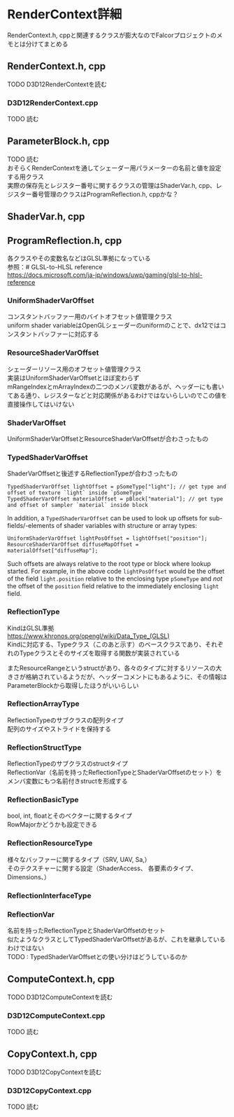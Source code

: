 # RenderContext詳細

RenderContext.h, cppと関連するクラスが膨大なのでFalcorプロジェクトのメモとは分けてまとめる  

## RenderContext.h, cpp
TODO    D3D12RenderContextを読む  


### D3D12RenderContext.cpp
TODO   読む  

## ParameterBlock.h, cpp
TODO   読む  
おそらくRenderContextを通してシェーダー用パラメーターの名前と値を設定する用クラス  
実際の保存先とレジスター番号に関するクラスの管理はShaderVar.h, cpp、レジスター番号管理のクラスはProgramReflection.h, cppかな？  

## ShaderVar.h, cpp
 
## ProgramReflection.h, cpp

各クラスやその変数名などはGLSL準拠になっている  
 参照：# GLSL-to-HLSL reference  
 https://docs.microsoft.com/ja-jp/windows/uwp/gaming/glsl-to-hlsl-reference

### UniformShaderVarOffset
コンスタントバッファー用のバイトオフセット値管理クラス  
 uniform shader variableはOpenGLシェーダーのuniformのことで、dx12ではコンスタントバッファーに対応する  

### ResourceShaderVarOffset
シェーダーリソース用のオフセット値管理クラス  
実装はUniformShaderVarOffsetとほぼ変わらず  
mRangeIndexとmArrayIndexの二つのメンバ変数があるが、ヘッダーにも書いてある通り、レジスターなどと対応関係があるわけではないらしいのでこの値を直接操作してはいけない  

### ShaderVarOffset
UniformShaderVarOffsetとResourceShaderVarOffsetが合わさったもの  

### TypedShaderVarOffset
ShaderVarOffsetと後述するReflectionTypeが合わさったもの  

    TypedShaderVarOffset lightOffset = pSomeType["light"]; // get type and offset of texture `light` inside `pSomeType`
    TypedShaderVarOffset materialOffset = pBlock["material"]; // get type and offset of sampler `material` inside block

 In addition, a `TypedShaderVarOffset` can be used to look up offsets for sub-fields/-elements of shader variables with structure or array types:
    
    UniformShaderVarOffset lightPosOffset = lightOffset["position"];
    ResourceShaderVarOffset diffuseMapOffset = materialOffset["diffuseMap"];
        
 Such offsets are always relative to the root type or block where lookup started.
    For example, in the above code `lightPosOffset` would be the offset of the  field `light.position` relative to the enclosing type `pSomeType` and *not*  the offset of the `position` field relative to the immediately enclosing `light` field.

### ReflectionType
KindはGLSL準拠  
https://www.khronos.org/opengl/wiki/Data_Type_(GLSL)  
Kindに対応する、Typeクラス（このあと示す）のベースクラスであり、それぞれのTypeクラスとそのサイズを取得する関数が実装されている  

またResourceRangeというstructがあり、各々のタイプに対するリソースの大きさが格納されているようだが、ヘッダーコメントにもあるように、その情報はParameterBlockから取得したほうがいいらしい  

### ReflectionArrayType
ReflectionTypeのサブクラスの配列タイプ  
配列のサイズやストライドを保持する  

### ReflectionStructType
ReflectionTypeのサブクラスのstructタイプ  
ReflectionVar（名前を持ったReflectionTypeとShaderVarOffsetのセット）をメンバ変数にもつ名前付きstructを形成する  

### ReflectionBasicType
bool, int, floatとそのベクターに関するタイプ  
RowMajorかどうかも設定できる  

### ReflectionResourceType
様々なバッファーに関するタイプ（SRV, UAV, Sa,）  
そのテクスチャーに関する設定（ShaderAccess、 各要素のタイプ、Dimensions、）

### ReflectionInterfaceType

### ReflectionVar
名前を持ったReflectionTypeとShaderVarOffsetのセット  
似たようなクラスとしてTypedShaderVarOffsetがあるが、これを継承しているわけではない  
TODO : TypedShaderVarOffsetとの使い分けはどうしているのか  


## ComputeContext.h, cpp
TODO    D3D12ComputeContextを読む  


### D3D12ComputeContext.cpp
TODO   読む  



## CopyContext.h, cpp
TODO  D3D12CopyContextを読む  


### D3D12CopyContext.cpp
TODO  読む  

<!--stackedit_data:
eyJoaXN0b3J5IjpbOTk1MDY0MTA5LDExNDMxMjYwMTgsMjA2Mj
Q5MTc1MCwtOTYyMjA3NDg4LC03NTE1NTc1ODIsMTk1Mzc1MjEy
NCw5Nzc2NTU0NzcsMTA0ODg5NTQ4MCwtMTA0MTkyMTYyNSw0MD
IzODE0NjYsLTExMzQ3Njk2NTIsNDUyMzcyNDg4LDY0MTg2MDA4
NiwxNTgxMzk5MTcxLDIwMjUzMTAwNTEsLTEwMzcwODE4NjksLT
UwMzEwMzUwOSwtNzkzNDY4MjAsMTYwMzU2NjA3NCw2NzM0MTUw
ODJdfQ==
-->